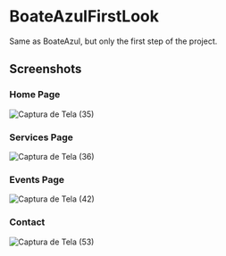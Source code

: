 # BoateAzulFirstLook
Same as BoateAzul, but only the first step of the project.
## Screenshots
### Home Page
![Captura de Tela (35)](https://github.com/v1ckt/BoateAzulFirstLook/assets/116756283/6abcf97d-3650-4679-996f-8aba496ea675)
### Services Page
![Captura de Tela (36)](https://github.com/v1ckt/BoateAzulFirstLook/assets/116756283/9b55dc33-9831-41f9-9a9a-085cb1c87298)
### Events Page
![Captura de Tela (42)](https://github.com/v1ckt/BoateAzulFirstLook/assets/116756283/d2dabd8d-d97a-4722-9007-3ef43e5dc54c)
### Contact
![Captura de Tela (53)](https://github.com/v1ckt/BoateAzulFirstLook/assets/116756283/9937f206-5c88-4cb4-bd9b-a6b5dc6d23b6)
